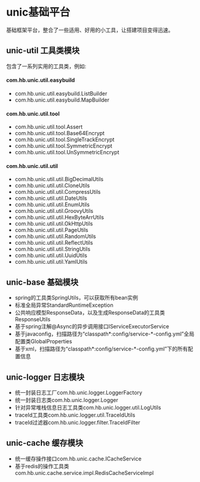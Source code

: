 # unic基础平台
基础框架平台，整合了一些适用、好用的小工具，让搭建项目变得迅速。
## unic-util 工具类模块
包含了一系列实用的工具类，例如:
#### com.hb.unic.util.easybuild
- com.hb.unic.util.easybuild.ListBuilder
- com.hb.unic.util.easybuild.MapBuilder
#### com.hb.unic.util.tool
- com.hb.unic.util.tool.Assert
- com.hb.unic.util.tool.Base64Encrypt
- com.hb.unic.util.tool.SingleTrackEncrypt
- com.hb.unic.util.tool.SymmetricEncrypt
- com.hb.unic.util.tool.UnSymmetricEncrypt
#### com.hb.unic.util.util
- com.hb.unic.util.util.BigDecimalUtils
- com.hb.unic.util.util.CloneUtils
- com.hb.unic.util.util.CompressUtils
- com.hb.unic.util.util.DateUtils
- com.hb.unic.util.util.EnumUtils
- com.hb.unic.util.util.GroovyUtils
- com.hb.unic.util.util.HexByteArrUtils
- com.hb.unic.util.util.OkHttpUtils
- com.hb.unic.util.util.PageUtils
- com.hb.unic.util.util.RandomUtils
- com.hb.unic.util.util.ReflectUtils
- com.hb.unic.util.util.StringUtils
- com.hb.unic.util.util.UuidUtils
- com.hb.unic.util.util.YamlUtils
## unic-base 基础模块
- spring的工具类SpringUtils，可以获取所有bean实例
- 标准全局异常StandardRuntimeException
- 公共响应模型ResponseData，以及生成ResponseData的工具类ResponseUtils
- 基于spring注解@Async的异步调用接口IServiceExecutorService
- 基于javaconfig，扫描路径为“classpath*:config/service-*-config.yml”全局配置类GlobalProperties
- 基于xml，扫描路径为“classpath*:config/service-*-config.yml”下的所有配置信息
## unic-logger 日志模块
- 统一封装日志工厂com.hb.unic.logger.LoggerFactory
- 统一封装日志类com.hb.unic.logger.Logger
- 针对异常堆栈信息日志工具类com.hb.unic.logger.util.LogUtils
- traceId工具类com.hb.unic.logger.util.TraceIdUtils
- traceId过滤器com.hb.unic.logger.filter.TraceIdFilter
## unic-cache 缓存模块
- 统一缓存操作接口com.hb.unic.cache.ICacheService
- 基于redis的操作工具类com.hb.unic.cache.service.impl.RedisCacheServiceImpl

